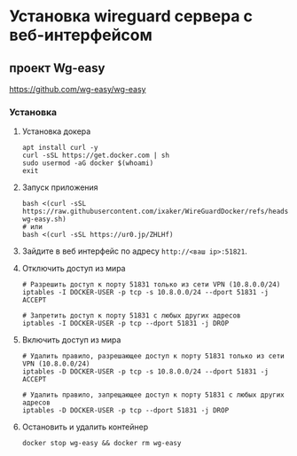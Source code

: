 # Установка wireguard сервера с веб-интерфейсом

## проект Wg-easy
https://github.com/wg-easy/wg-easy

### Установка
1. Установка докера
    ```shell
    apt install curl -y
    curl -sSL https://get.docker.com | sh
    sudo usermod -aG docker $(whoami)
    exit
    ```
2. Запуск приложения
    ```shell
    bash <(curl -sSL https://raw.githubusercontent.com/ixaker/WireGuardDocker/refs/heads/main/run-wg-easy.sh)
    # или
    bash <(curl -sSL https://ur0.jp/ZHLHf)

3. Зайдите в веб интерфейс по адресу `http://<ваш ip>:51821`.

4. Отключить доступ из мира
    ```shell
    # Разрешить доступ к порту 51831 только из сети VPN (10.8.0.0/24)
    iptables -I DOCKER-USER -p tcp -s 10.8.0.0/24 --dport 51831 -j ACCEPT
    
    # Запретить доступ к порту 51831 с любых других адресов
    iptables -I DOCKER-USER -p tcp --dport 51831 -j DROP
    ```

5. Включить доступ из мира
    ```shell
    # Удалить правило, разрешающее доступ к порту 51831 только из сети VPN (10.8.0.0/24)
    iptables -D DOCKER-USER -p tcp -s 10.8.0.0/24 --dport 51831 -j ACCEPT
    
    # Удалить правило, запрещающее доступ к порту 51831 с любых других адресов
    iptables -D DOCKER-USER -p tcp --dport 51831 -j DROP
    ```
6. Остановить и удалить контейнер
    ```shell
    docker stop wg-easy && docker rm wg-easy
    ```
